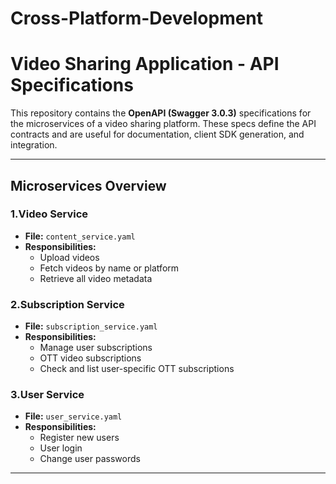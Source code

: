 # Cross-Platform-Development
# Video Sharing Application - API Specifications

This repository contains the **OpenAPI (Swagger 3.0.3)** specifications for the microservices of a video sharing platform. These specs define the API contracts and are useful for documentation, client SDK generation, and integration.

---

## Microservices Overview

### 1.Video Service
- **File:** `content_service.yaml`
- **Responsibilities:**
  - Upload videos
  - Fetch videos by name or platform
  - Retrieve all video metadata

### 2.Subscription Service
- **File:** `subscription_service.yaml`
- **Responsibilities:**
  - Manage user subscriptions
  - OTT video subscriptions
  - Check and list user-specific OTT subscriptions

### 3.User Service
- **File:** `user_service.yaml`
- **Responsibilities:**
  - Register new users
  - User login
  - Change user passwords

---

